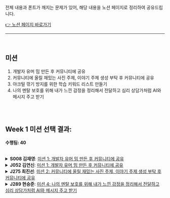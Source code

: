 전체 내용과 폰트가 깨지는 문제가 있어, 해당 내용을 노션 페이지로 정리하여 공유드립니다.<br/>

[👉 노션 페이지 바로가기](https://www.notion.so/week1-md-2345c173bd6e80539ba8d11bde875798?source=copy_link)


---

<br />

## 미션

1. 개발자 유머 밈 만든 후 커뮤니티에 공유
2. 커뮤니티에 올릴 재밌는 사진 주제, 이야기 주제 생성 부탁 후 커뮤니티에 공유
3. 야크털 깎기 방지를 위한 학습 키워드 리스트 만들기
4. 나의 멘탈 보호를 위해 내가 느낀 감정을 정리해서 전달하고 심리 상담가처럼 AI와 메시지 주고 받기


<br />
<br />

## Week 1 미션 선택 결과:

**수행팀: 40**

<br />

<details>
<summary><strong>S008 김재영</strong>: <a href="https://github.com/boostcampwm2025/relay-note45/blob/main/week1.md#%EB%AF%B8%EC%85%98">미션 1: 개발자 유머 밈 만든 후 커뮤니티에 공유</a></summary>
<br />

### 상세

- 생성된 밈(이미지 또는 텍스트)을 부스트캠프 커뮤니티의 `random` 채널 등에 공유합니다.

### 선정 이유

- 학습 과정에서 지친 저를 유머로 승화하고자 합니다! 부스트캠프 커뮤니티 속에 녹아 들어가 개발자로써 성장과 학습 과정을 공유하며 사회성과 유머 감각을 길러 진정한 개발자가 되어가고 싶습니다.

<br />

### 수행 경험
<img width="884" height="570" alt="스크린샷 2025-07-25 오후 1 12 12" src="https://github.com/user-attachments/assets/d8ffe6ee-2a32-4c4c-8195-304dc8bcd036" />

차주 월요일 미션과 관련하여 발생할만한 에러에 있어서 재미난 짤을 생성하여서 공유해 보았습니다. 로직이 잘못되어서 상대방 캐릭터의 HP를 깎는 것이 아닌 자신의 HP를 깎는 에러 상황을 가정해보았습니다.

- 사용 AI 모델: GPT 4o
- 프롬프트

    ```
    개발자 커뮤니티에 올릴 재미난 밈짤을 생성해줘.
    마블 캐릭터를 이용한 게임을 구현하는데 캐릭터 로직을 잘못 작성하여 상대방의 캐릭터가 있으면 본인 캐릭터의 HP를 깎는 짤을 생성해줘.
    ```

    이런 형식으로 작성하였으나, 마블 캐릭터 관련하여 저작권 이슈로 `콘텐츠 정책 위반`이 발생하여 제공할 수 없다고 출력되었습니다.

    다른 저작권 없는 캐릭터를 전달하여 편집함으로 저작권 이슈를 해결하였으나 문구가 영어로 나오는 등 각종 오류가 있어서 GPT의 이미지 생성이 아직 성능이 좋지 못하다고 생각이 들었습니다.


<img width="874" height="581" alt="스크린샷 2025-07-25 오후 1 12 03" src="https://github.com/user-attachments/assets/27cbbdde-ec12-4d0d-b336-ab790d686045" />

파일 시스템 구현 미션을 진행하다가 문득 모든 파일을 지워버리고 싶다는 나쁜 생각에서 `rm -rf`의 위험성을 유머스럽게 전달하고자 다시 한 번 커뮤니티에 짤을 생성하였습니다. [원본](https://namu.wiki/jump/AYMCg1lcl2GtIuYbyHDE4a3ZEIkWIqwUdtyTSy6Hhkzr%2B3MlDLDwaczWTs%2FBL0rp)은 애플 디자이너 배경에 `sudo rm -rf /`라는 루트 디렉토리를 삭제하여 무에서 유를 창조하자라는 밈입니다.

- 사용 AI 모델: GPT 4o
- 프롬프트

    ```
    개발자 커뮤니티에 올릴 재미난 밈짤을 생성해줘.
    "새로운 무언가를 시도하기 위해서는 처음부터 다시 시작해야 한다"는 문구와 `sudo rm -rf /` 명령어를 배경에 삽입한 무표정 캐릭터로 웃기게 표현해줘.
    ```

    위와 같은 형식의 프롬프트를 작성하였으나, 원하는 결과를 얻기에는 쉽지 않았습니다. **콘텐츠 정책으로 `sudo rm -rf /`와 같이 위험한 명령어를 생성하는 것이 어렵다**라는 GPT의 답변 때문이었던 것 같습니다.

    어찌 닦달하니 배경에 해당 문구를 삽입할 수는 있었으나, 오타나 영어로 작성된 것을 수정하기가 어려웠습니다. 콘텐츠 정책을 위반한 문구를 삽입한 것을 재생성하기 어려워서 발생한 문제로 확인됩니다.

### 결론
AI로 이미지를 생성하기에는 저작권 이슈, 위험한 문구가 위반이 됩니다. 다음 수행하실 분께서는 이미지 생성에 적합한 모델을 찾아서 다시 수행해보는 것도 좋을 것 같습니다.

하지만, 미션의 취지인 `커뮤니티 활성화`와 `유대감 형성`에는 좋은 결과를 얻을 수 있었던 것 같습니다. 밈 짤을 올리면서 캠퍼 분들과 웃음을 공유하고 잠시 쉬어가는 시간을 보내면서 유대감을 높이고 미션 수행의 부담감을 줄일 수 있었습니다.

<br />

</details>

<details>
<summary><strong>J052 김연신</strong>: <a href="https://github.com/boostcampwm2025/relay-note45/blob/main/week1.md#%EB%AF%B8%EC%85%98">미션 1: 개발자 유머 밈 만든 후 커뮤니티에 공유</a></summary>
<br />

### 선택 퀘스트. 개발자 유머 밈 만든 후 커뮤니티에 공유
### 1. 퀘스트 해석

* **원본 퀘스트 노트**

  * AI를 활용해 “개발자 유머 밈”을 만들고, 부스트캠프 커뮤니티 `random` 채널에 1회 이상 공유
  * AI에게 밈 이미지·문구를 생성 요청 → 결과물 스크린샷으로 인증
* **토론 배경 & 의도**
  * 개발 스트레스 완화+커뮤니티 유대감 형성
  * 커뮤니티 활성화
* **핵심 달성 기준**
   - AI로 생성된 밈(이미지 또는 텍스트)을 스트캠프 커뮤니티의 `random` 채널 등 1회 이상 게시하고, 해당 게시물의 스크린샷으로 인증하면 완료



### 2. 나의 AI 개발자 밈 이미지 생성 & 공유 수행 계획

#### 🚀 수행 계획

1. **프롬프트 작성**  
   - 예시 A:  
     > “개발자가 밤샘 디버깅 중인 모습을 과장된 카툰 스타일로 그려줘.”  
   - 예시 B:  
     > “컴파일 에러 메시지가 날아다니는 우주에서 헤매는 개발자 캐릭터 일러스트.”  
2. **테스트**  
   - 첫 샘플 여러개 생성 후
   - 가장 웃긴·공감 가는 버전 1장 선택  
3. **커뮤니티 공유**  
   - 밈 이미지와 함께 짧은 멘트 작성:  
     > “#오늘의밈: 컴파일 에러 만나면 이런 기분… 😂”  
   - `#random` 채널에 업로드  
4. **인증 & 기록**  
   - 게시 후 스크린샷 캡처  
   - Relay‐note 레포지토리 `Week1` 파일에 스크린샷 및 ‘사용 프롬프트’, ‘느낀 점’ 기록  


### ✅ 달성 기준  
- AI 도구로 생성한 개발자 밈 1개 이상  
- 커뮤니티 `#random` 채널에 1회 이상 공유  
- 인증 스크린샷 + 프롬프트 + 소감이 포함된 Relay‐note 기록

<br />

### 3. 🚀 퀘스트 수행
[![image.png](https://i.postimg.cc/7hsfdZ91/image.png)](https://postimg.cc/4HcfhZrn)

- **사용 모델**: ChatGPT 4o 이미지 생성 모델
- **프롬프트**: <img width=300 src="https://i.namu.wiki/i/uEMeA-c5DCSPstRond-lAztcga5y78UF4v0ornW7tD9LnnqRfcc9rzxiphnSpQ7Xg8O4axpIFpj3CEu4FK8xkQ.webp">

  ```
  해당 이미지를 변형해서 개발자 밈으로 변형하고자 해

  우선 원본 이미지는 보다시피 좌측에는 "이겨야한다"라는 문구와 땀을 삐질삐질 흘리면서 게임중인 모습이고 오른쪽은 발가락으로 "딸깍" 한번으로 편하게 게임하면서 "ㅋㅋㅋㅋㅋ" 웃고있는 모습이야

  이 원본 이미지를 과거 개발자 vs 요즘 개발자 밈으로 변형하고자 해
  상단에 "과거 개발자 vs 요즘 개발자" 라는 제목을 추가해주고

  좌측 모습에서 "이겨야한다" 텍스트를 -> "고쳐야한다"로 바꾸고
  모니터에는 디버깅을 하는 것 같은 모습으로 해주고 동일하게 땀을 삐질삐질 흘리고 있고

  우측 모습에는 모니터에 "AI" 텍스트를 표시해줘
  ```
- **소감**: 이미지 생성 모델을 이용해서 사람들이 공감할 만한 내용으로 개발자 밈 이미지를 생성해서 나온 이미지들이 재밌어 개발하면서 받는 스트레스를 좀 해소할 수 있었던 것 같습니다. 그리고 슬랙 채널에 공유하면서 다른 부스트 캠프 동료분들께서 잘 반응해주시고 공감해주셔서 좋기도 했습니다. 이렇게 슬랙을 통해 다른 캠퍼분들과 소통하면서 스트레스도 해소하고 생각도 공유할 수 있었던 좋은 경험이었습니다.

### 4. 수행 경험 공유하기
> **해당 퀘스트를 수행하는 데 AI는 어떤 역할이었나요? AI가 없으면 동일한 결과를 얻을 수 없을까요?**
  - 이미지 생성 모델을 활용하였으며, 입력한 프롬프트와 첨부한 샘플 이미지를 통해 AI 모델이 요청대로 이미지를 변환해주는 역할을 수행했습니다. 만약 해당 AI가 없었다면 동일한 결과를 쉽고 간단하게 얻는 것이 힘들었을 것 같습니다.
> **해당 퀘스트는 커뮤니티 또는 학습과 성장에 도움이 되었나요?**
  - 학습에 직접적으로 도움이 되지는 않았지만, 미션을 수행하면서 중요한 육체적 정신적 체력이 많이 부족한 상황에서 잠깐이나마 웃고 공감할 수 있는 시간을 AI를 활용해 가질 수 있었던 것 같아 그런 측면에서 도움이 된 것 같습니다.
> **해당 퀘스트는 일주일동안 수행하기에 난이도나 분량이 어땠나요?**
  - 수행 난이도와 분량은 일주일동안 다른 일일 미션을 수행하면서 병행하기에 무리 없을 정도의 난이도와 분량이었습니다. 오히려 지친 미션 수행 중에 잠시 AI를 활용해 재밌는 시간을 보낼 수 있었던 것 같아 좋았습니다.
> **해당 퀘스트를 수행하며 나에게는 어떤 변화가 있었나요?**
  - 이미지 생성 모델을 활용해서 사람들이 공감할 만한 개발자 밈 이미지를 만들어보면서 스스로 재미를 느끼며 스트레스 해소도 할 수 있었고, 다른 사람들과 공유하면서 소통해볼 수 있었던 것 같아 즐거웠습니다.
> **이 외에도 한 주간 AI를 활용한 경험을 자유롭게 나눠 보세요.**
  - 미션을 수행하면서 코드를 구현할 때 Gemini2.5-pro 모델을 활용해서 프롬프트로 미션 요구사항을 제시해주고 구현에 대한 가이드라인을 얻거나 러프하게 작성한 마크다운 문서를 좀 더 정교하고 가독성 좋게 수정해주는데 활용하기도 했고, 퍼플렉시티 AI가 검색에 특화되어 있어 학습하는데 활용할 수 있었습니다.

</details>


<details>
<summary><strong>J275 최진선</strong>: <a href="https://github.com/boostcampwm2025/relay-note45/blob/main/week1.md#%EB%AF%B8%EC%85%98">미션 2: 커뮤니티에 올릴 재밌는 사진 주제, 이야기 주제 생성 부탁 후 커뮤니티에 공유</a></summary>

<br />

#### 수행할 퀘스트

[미션 2](https://github.com/boostcampwm2025/relay-note45/blob/main/week1.md#%EB%AF%B8%EC%85%98)

<br />

#### 수행 목적

task 수행에 앞서, 가볍고 재밌는 주제를 사용해 대화를 안 나눠 본 동료와의 공통 관심사를 찾고 유대감을 형성

<br />

#### 선정 기준

다들 슬랙을 많이 활용하시는데 사실 이때까지 약간 부담스러움을 느껴서 소극적으로 소통을 했습니다. 퀘스트를 제작하신 팀의 토론 내용을 살펴 보았을 떄 커뮤니티 활성화를 추구하셨는데, 저도 거기에 일조하고자 하는 마음으로 본 퀘스트를 선택했습니다.

캠퍼들과 AI를 활용한 아이스브레이킹을 진행함으로써 나 스스로도 커뮤니티에 조금 더 유대감을 느끼고, 편안함을 느끼는 방향으로 바뀌어나가고 싶어서 이 주제를 선정하였다.

<br />

#### 수행 방법

1. AI를 통해 이야기 또는 사진 주제를 생성한다.
2. 생성된 주제를 기반으로 적합한 내용을 작성하고 사진을 고른다.
3. 커뮤니티의 random 게시글에 올린다.

<br />

#### 지정한 달성 기준

생성한 이야기 주제로 랜덤 채널에 게시 1회, 생성한 이미지로 랜덤 채널에 게시 1회

<br />


#### 수행 결과

지정한 달성 기준에 맞게 두 가지의 게시글을 슬랙에 올렸다.
이떄, 생성된 이미지 주제를 이용한 게시글은 채널 특성 상 `갤러리`에 올렸다.



- [미션 1](https://boostcampwm10-ch.slack.com/archives/C0956565B4L/p1753248175666639) : 생성된 이미지 주제를 이용한 게시글 작성
- [미션 2](https://boostcampwm10-ch.slack.com/archives/C095HM7NE81/p1753414867606189) : 생성된 이야기 주제를 이용한 게시글 작성

각 미션에 사용된 프롬프트는 아래와 같다.



```
본격적인 task 수행에 앞서, 가볍고 재밌는 주제로 분위기를 풀어보고 싶어.
잠시 미션에서 벗어나 다양한 주제로 사진, 또는 이야기를 나눠보려고 해.
커뮤니티에 공유할만한 사진 주제를 생성해줘.
```

```
매일 아침 피어 세션에서 만나는 동료들과, 혹은 매주 금요일 새롭게 만나는 릴레이 프로젝트 팀원들과 함께
본격적인 task 수행에 앞서, 가볍고 재밌는 주제로 분위기를 풀면 좋을 것 같아.
다양한 이야기 주제를 만들어줄래? 약간 코딩하는 사람들이 좋아할만한 주제로 해줘.
```

미션을 수행하는 데 있어, AI는 게시글 작성의 물꼬를 터주는 역할을 하였다. 원래 커뮤니티에서 소통을 하는 것을 막연하게 부끄럽기도 하고 혹시 사람들이 내 글의 주제를 이해하지 못하거나, 약간 이상하게 생각하거나 하면 어쩌지? 라는 생각이 있어서 잘 하지 않았다. 그런데 이번 미션을 수행하며 AI가 주제들을 추천해주니 아 이런 거라면 얘기 해봐도 조금 괜찮을 것 같은데? 라고 하면서 부담을 좀 내려놓고 글을 작성할 수 있었다.

이번 미션을 수행하며 커뮤니티와 한층 더 가까워질 수 있었던 것 같다. 특히 미션 1에서 AI가 방의 사진을 올리거나 책상에 있는 물건을 찍어 올리는 것을 추천해주었는데, 그때 예상 외로 많은 분들께서 자신의 책상에 대한 사진도 공유해주시고 다양한 댓글들이 스레드에 남아 있었다. 당시에 미션을 연속으로 제대로 구현을 못해서 우울한 상태였는데 반응들을 보고 대화를 나누며 기분이 조금 나아지기도 했던 것 같다.

꼭 코드와 관련된 대화를 나누지 않더라도, 가벼운 주제로 대화를 나누는 것이 커뮤니티의 분위기를 향상시키는 것에 장기적으로 도움이 될 것 같다는 생각을 했다. 그리고 그 과정에서 주제의 다양성을 더하고 사람들의 글 작성에 대한 부담감을 덜기 위해 AI가 도움이 될 수 있는 것 같다.



</details>



<details>
<summary><strong>J289 현승준</strong>: <a href="https://github.com/boostcampwm2025/relay-note45/blob/main/week1.md#%EB%AF%B8%EC%85%98">미션 4: 나의 멘탈 보호를 위해 내가 느낀 감정을 정리해서 전달하고 심리 상담가처럼 AI와 메시지 주고 받기</a></summary>

<br />

저는 [미션 4](https://github.com/boostcampwm2025/relay-note45/blob/main/week1.md#%EB%AF%B8%EC%85%98) 를 선택했습니다.

미션에 몰두하다보면, 내 마음이 어떤 상태일까 돌아볼 틈이 없었던 것 같았습니다. <br />
그래서 이 미션을 통해 잠깐 멈춰 내 감정을 정리해보는 시간을 가졌으면 좋겠다고 생각했습니다.

AI 상담가와 대화하는 방식이라 부담도 적고, 인증도 위로가 될 수 있는 음악 추천 정도여서 가벼운 마음으로 임할 수 있을 것 같습니다.

<br />

**수행 사진**

<img width="800" alt="수행 미션" src="https://github.com/user-attachments/assets/b62da7f9-697a-4667-b8ec-34b2898fee4f" />

<br />
<br />
<br />

> Q1. 해당 퀘스트를 수행하는 데 AI는 어떤 역할이었나요? AI가 없으면 동일한 결과를 얻을 수 없을까요?

AI 는 **심리 상담가** 의 역할이었습니다. 

만약 AI가 없었다면 다른 상담사분을 통해 비슷한 결과를 얻는 것이 절대 불가능한 일이라고 생각하지는 않지만, <br />
내 속마음을 상대에게 여과없이 털어낼 용기와, 상담가분을 구해야하는 시간적 물질적 비용 측면에서 <br />
AI 를 통해 퀘스트를 수행한 것이 매우 의미있었다고 생각합니다. <br />

<br />

> Q2. 해당 퀘스트는 커뮤니티 또는 학습과 성장에 도움이 되었나요? 

직접적인 영향이 있었다고 보기는 어렵습니다. 하지만 학습과 성장 모두에 **간접적이지만 결정적인 영향** 을 끼쳤다고 생각합니다. <br />
사실 미션을 진행하면서 많이 지치고 힘들었는데, AI 의 답변에 정말 생각 외로 힘이 났습니다. <br />

추천해준 노래도 알고는 있었지만 가사를 주의 깊게 생각해보지는 못했는데, 이번 기회에 가사에 집중해서 들어보았고, <br />
지금 제가 처한 상황에 너무 잘 맞는 노래여서 듣고 다시 미션에 임할 힘이 났던 것 같습니다.

<br />

> Q3. 해당 퀘스트는 일주일동안 수행하기에 난이도나 분량이 어땠나요?

난이도는 크게 높지 않았습니다. 부담을 크게 느끼지 않을 정도였습니다.

<br />

> Q4. 해당 퀘스트를 수행하며 나에게는 어떤 변화가 있었나요? 

다시 미션으로 돌아가 최선을 다할 힘을 얻었고, 챌린지 과정에 임하는 태도도 재정비하는 계기가 되었습니다.


<br />

</details>

